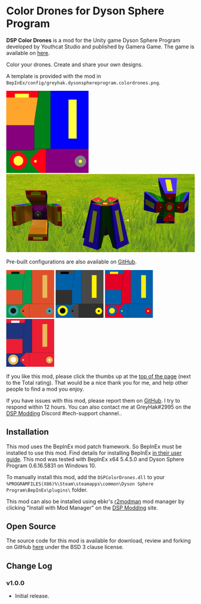 # Color Drones for Dyson Sphere Program

**DSP Color Drones** is a mod for the Unity game Dyson Sphere Program developed by Youthcat Studio and published by Gamera Game.  The game is available on [here](https://store.steampowered.com/app/1366540/Dyson_Sphere_Program/).

Color your drones.  Create and share your own designs.

A template is provided with the mod in `BepInEx/config/greyhak.dysonsphereprogram.colordrones.png`.

<img alt="Flag Template" src="https://raw.githubusercontent.com/GreyHak/dsp-color-drones/main/config/greyhak.dysonsphereprogram.colordrones.png" width="220" height="220"/> ![Flag Template Appearance In-Game](https://raw.githubusercontent.com/GreyHak/dsp-color-drones/main/TemplateAppearance.jpg)

Pre-built configurations are also available on [GitHub](https://github.com/GreyHak/dsp-color-drones/tree/main/config).

<img alt="Aqua Example" src="https://raw.githubusercontent.com/GreyHak/dsp-color-drones/main/config/greyhak.dysonsphereprogram.colordrones_aqua.png" width="128" height="128"/> <img alt="Bat Example" src="https://raw.githubusercontent.com/GreyHak/dsp-color-drones/main/config/greyhak.dysonsphereprogram.colordrones_bat.png" width="128" height="128"/> <img alt="Super Example" src="https://raw.githubusercontent.com/GreyHak/dsp-color-drones/main/config/greyhak.dysonsphereprogram.colordrones_super.png" width="128" height="128"/> <img alt="Wonder Example" src="https://raw.githubusercontent.com/GreyHak/dsp-color-drones/main/config/greyhak.dysonsphereprogram.colordrones_wonder.png" width="128" height="128"/>

If you like this mod, please click the thumbs up at the [top of the page](https://dsp.thunderstore.io/package/GreyHak/DSP_Color_Drones/) (next to the Total rating).  That would be a nice thank you for me, and help other people to find a mod you enjoy.

If you have issues with this mod, please report them on [GitHub](https://github.com/GreyHak/dsp-color-drones/issues).  I try to respond within 12 hours.    You can also contact me at GreyHak#2995 on the [DSP Modding](https://discord.gg/XxhyTNte) Discord #tech-support channel..

## Installation
This mod uses the BepInEx mod patch framework.  So BepInEx must be installed to use this mod.  Find details for installing BepInEx [in their user guide](https://bepinex.github.io/bepinex_docs/master/articles/user_guide/installation/index.html#installing-bepinex-1).  This mod was tested with BepInEx x64 5.4.5.0 and Dyson Sphere Program 0.6.16.5831 on Windows 10.

To manually install this mod, add the `DSPColorDrones.dll` to your `%PROGRAMFILES(X86)%\Steam\steamapps\common\Dyson Sphere Program\BepInEx\plugins\` folder.

This mod can also be installed using ebkr's [r2modman](https://dsp.thunderstore.io/package/ebkr/r2modman/) mod manager by clicking "Install with Mod Manager" on the [DSP Modding](https://dsp.thunderstore.io/package/GreyHak/DSP_Color_Drones/) site.

## Open Source
The source code for this mod is available for download, review and forking on GitHub [here](https://github.com/GreyHak/dsp-color-drones) under the BSD 3 clause license.

## Change Log
### v1.0.0
 - Initial release.
